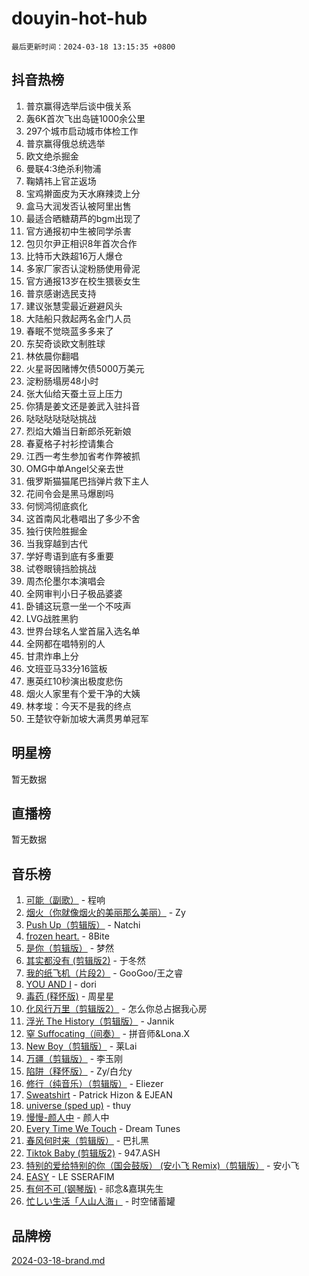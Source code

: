 # douyin-hot-hub

`最后更新时间：2024-03-18 13:15:35 +0800`

## 抖音热榜

1. 普京赢得选举后谈中俄关系
1. 轰6K首次飞出岛链1000余公里
1. 297个城市启动城市体检工作
1. 普京赢得俄总统选举
1. 欧文绝杀掘金
1. 曼联4:3绝杀利物浦
1. 鞠婧祎上官芷返场
1. 宝鸡擀面皮为天水麻辣烫上分
1. 盒马大润发否认被阿里出售
1. 最适合晒糖葫芦的bgm出现了
1. 官方通报初中生被同学杀害
1. 包贝尔尹正相识8年首次合作
1. 比特币大跌超16万人爆仓
1. 多家厂家否认淀粉肠使用骨泥
1. 官方通报13岁在校生猥亵女生
1. 普京感谢选民支持
1. 建议张慧雯最近避避风头
1. 大陆船只救起两名金门人员
1. 春眠不觉晓蓝多多来了
1. 东契奇谈欧文制胜球
1. 林依晨你翻唱
1. 火星哥因赌博欠债5000万美元
1. 淀粉肠塌房48小时
1. 张大仙给天蚕土豆上压力
1. 你猜是姜文还是姜武入驻抖音
1. 哒哒哒哒哒哒挑战
1. 烈焰大婚当日新郎杀死新娘
1. 春夏格子衬衫控请集合
1. 江西一考生参加省考作弊被抓
1. OMG中单Angel父亲去世
1. 俄罗斯猫猫尾巴挡弹片救下主人
1. 花间令会是黑马爆剧吗
1. 何悯鸿彻底疯化
1. 这首南风北巷唱出了多少不舍
1. 独行侠险胜掘金
1. 当我穿越到古代
1. 学好粤语到底有多重要
1. 试卷眼镜挡脸挑战
1. 周杰伦墨尔本演唱会
1. 全网审判小日子极品婆婆
1. 卧铺这玩意一坐一个不吱声
1. LVG战胜黑豹
1. 世界台球名人堂首届入选名单
1. 全网都在唱特别的人
1. 甘肃炸串上分
1. 文班亚马33分16篮板
1. 惠英红10秒演出极度悲伤
1. 烟火人家里有个爱干净的大姨
1. 林孝埈：今天不是我的终点
1. 王楚钦夺新加坡大满贯男单冠军

## 明星榜

暂无数据

## 直播榜

暂无数据

## 音乐榜

1. [可能（副歌）](https://sf5-hl-cdn-tos.douyinstatic.com/obj/tos-cn-ve-2774/cde1731888894259b333569393c2fb51) - 程响
1. [烟火（你就像烟火的美丽那么美丽）](https://sf3-cdn-tos.douyinstatic.com/obj/tos-cn-ve-2774/oAO9ggQMdM8D1dpPfLvFaVQw0xXeWzFweHCR9A) - Zy
1. [Push Up（剪辑版）](https://sf5-hl-cdn-tos.douyinstatic.com/obj/tos-cn-ve-2774/oUZ8lAerCPgMmOQlO6CfhjyIIBRt81GjNgzqt4) - Natchi
1. [frozen heart.](https://sf3-cdn-tos.douyinstatic.com/obj/tos-cn-ve-2774/oIIWJfyjIACZA9zQMtnJ6hQQhFC4vhCupoRBsO) - 8Bite
1. [是你（剪辑版）](https://sf5-hl-cdn-tos.douyinstatic.com/obj/tos-cn-ve-2774/46019dae783c4c969944217fe1cfafc4) - 梦然
1. [其实都没有 (剪辑版2)](https://sf5-hl-cdn-tos.douyinstatic.com/obj/tos-cn-ve-2774/oEBNQenHZtBhxYjGgUDQk0BCHTigQafgFlbQ7k) - 于冬然
1. [我的纸飞机（片段2）](https://sf3-cdn-tos.douyinstatic.com/obj/tos-cn-ve-2774/oM2ZrKcg2CD5AeRB2gkeXOFB1IxAGJdZPazYHf) - GooGoo/王之睿
1. [YOU AND I](https://sf3-cdn-tos.douyinstatic.com/obj/tos-cn-ve-2774/owHneC9pQaAQy2eFQdrfDbsugDhXJYFWBDZzAH) - dori
1. [毒药 (释怀版)](https://sf6-cdn-tos.douyinstatic.com/obj/tos-cn-ve-2774/oYILMEAzspdZBIzy4frJNB8ZHPHWAhiwowd4Ad) - 周星星
1. [化风行万里（剪辑版2）](https://sf5-hl-cdn-tos.douyinstatic.com/obj/tos-cn-ve-2774/oEWQJsIQhzBfrhMgczsZDgNaiFzvgAwMHPtyTB) - 怎么你总占据我心房
1. [浮光 The History（剪辑版）](https://sf3-cdn-tos.douyinstatic.com/obj/tos-cn-ve-2774/oIkABGgUD0nCgDneOBBKSj79UBoAZtQjIi3fbl) - Jannik
1. [窒 Suffocating（间奏）](https://sf5-hl-cdn-tos.douyinstatic.com/obj/tos-cn-ve-2774/oUtBYAhssQz2sxQrNTY6fxtgNBhJ1yMWh7IlWS) - 拼音师&Lona.X
1. [New Boy（剪辑版）](https://sf6-cdn-tos.douyinstatic.com/obj/tos-cn-ve-2774/oAozkaGFcPxBerw7nBQfYf8z6CgCZAblDka2cl) - 莱Lai
1. [万疆（剪辑版）](https://sf5-hl-cdn-tos.douyinstatic.com/obj/tos-cn-ve-2774/ooG7oVgFlDTelKCjCsTTobQvbdtj1BBQXnfZd8) - 李玉刚
1. [陷阱（释怀版）](https://sf5-hl-cdn-tos.douyinstatic.com/obj/tos-cn-ve-2774/oE8C21LeZrzKLDFfQYgMzx4GAIHageG5IzayY7) - Zy/白允y
1. [修行（纯音乐）（剪辑版）](https://sf6-cdn-tos.douyinstatic.com/obj/tos-cn-ve-2774/oconjmgByUNptBMJQHMAjSTCDeDxaSDQxgbeZk) - Eliezer
1. [Sweatshirt](https://sf5-hl-cdn-tos.douyinstatic.com/obj/tos-cn-ve-2774/oIljDAEhoLZWOUjICBfkC4Uzg1QB1BFgNfItyL) - Patrick Hizon & EJEAN
1. [universe (sped up)](https://sf5-hl-cdn-tos.douyinstatic.com/obj/tos-cn-ve-2774/oIQnurQLDCsdYeegkM4CKuVb23MZBXtX6QB8bv) - thuy
1. [慢慢-颜人中](https://sf6-cdn-tos.douyinstatic.com/obj/tos-cn-ve-2774/ocjHNfBXdBxQNC8ZGAeoLMFTUgtBg8bkExunDC) - 颜人中
1. [Every Time We Touch](https://sf6-cdn-tos.douyinstatic.com/obj/tos-cn-ve-2774/ogN6lUKQeBBfEVhIOMikG1CcJjugxk1tztZyhP) - Dream Tunes
1. [春风何时来（剪辑版）](https://sf6-cdn-tos.douyinstatic.com/obj/tos-cn-ve-2774/owVZktEaoxHvc3Qbtf20XZgIDfCsFBLavBTl1M) - 巴扎黑
1. [Tiktok Baby (剪辑版2)](https://sf3-cdn-tos.douyinstatic.com/obj/tos-cn-ve-2774/409234e9be76489d9e51cf47453104f6) - 947.ASH
1. [特别的爱给特别的你（国会鼓版） (安小飞 Remix)（剪辑版）](https://sf5-hl-cdn-tos.douyinstatic.com/obj/tos-cn-ve-2774/5d58984f252449de868a9b52f362d751) - 安小飞
1. [EASY](https://sf5-hl-cdn-tos.douyinstatic.com/obj/tos-cn-ve-2774/o0YWmCNo0QdVFEYlu0FfBBgNSie9S0Q5ZqDltv) - LE SSERAFIM
1. [有何不可 (钢琴版)](https://sf6-cdn-tos.douyinstatic.com/obj/tos-cn-ve-2774/7bee6314dd404650b8923035b853e5ee) - 祁念&嘉琪先生
1. [忙しい生活「人山人海」](https://sf5-hl-cdn-tos.douyinstatic.com/obj/tos-cn-ve-2774/85e45ba5b18b40789757286816d99665) - 时空储蓄罐

## 品牌榜

[2024-03-18-brand.md](2024-03-18-brand.md)
